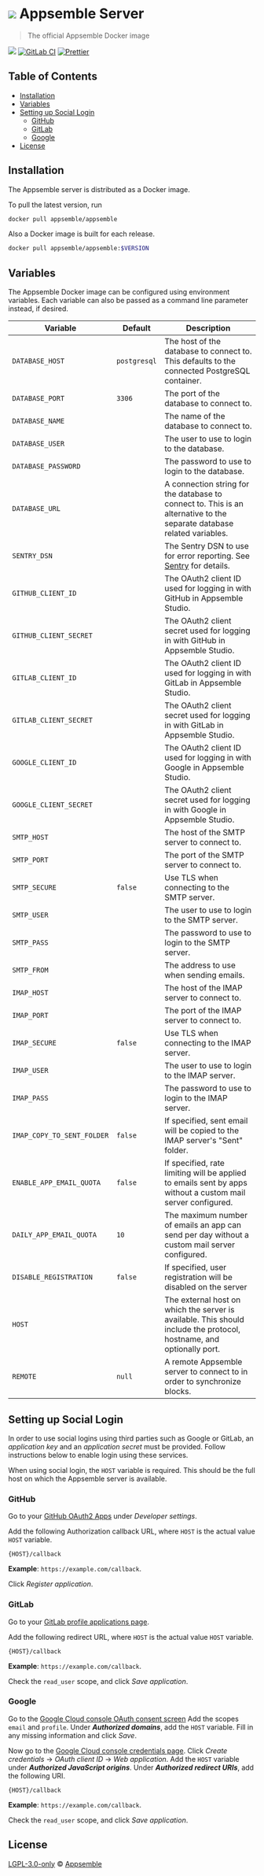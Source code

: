# ![](https://gitlab.com/appsemble/appsemble/-/raw/0.21.2/config/assets/logo.svg) Appsemble Server

> The official Appsemble Docker image

[![](https://img.shields.io/docker/v/appsemble/appsemble)](https://hub.docker.com/r/appsemble/appsemble)
[![GitLab CI](https://gitlab.com/appsemble/appsemble/badges/0.21.2/pipeline.svg)](https://gitlab.com/appsemble/appsemble/-/releases/0.21.2)
[![Prettier](https://img.shields.io/badge/code_style-prettier-ff69b4.svg)](https://prettier.io)

## Table of Contents

- [Installation](#installation)
- [Variables](#variables)
- [Setting up Social Login](#setting-up-social-login)
  - [GitHub](#github)
  - [GitLab](#gitlab)
  - [Google](#google)
- [License](#license)

## Installation

The Appsemble server is distributed as a Docker image.

To pull the latest version, run

```sh
docker pull appsemble/appsemble
```

Also a Docker image is built for each release.

```sh
docker pull appsemble/appsemble:$VERSION
```

## Variables

The Appsemble Docker image can be configured using environment variables. Each variable can also be
passed as a command line parameter instead, if desired.

| Variable                   | Default      | Description                                                                                                            |
| -------------------------- | ------------ | ---------------------------------------------------------------------------------------------------------------------- |
| `DATABASE_HOST`            | `postgresql` | The host of the database to connect to. This defaults to the connected PostgreSQL container.                           |
| `DATABASE_PORT`            | `3306`       | The port of the database to connect to.                                                                                |
| `DATABASE_NAME`            |              | The name of the database to connect to.                                                                                |
| `DATABASE_USER`            |              | The user to use to login to the database.                                                                              |
| `DATABASE_PASSWORD`        |              | The password to use to login to the database.                                                                          |
| `DATABASE_URL`             |              | A connection string for the database to connect to. This is an alternative to the separate database related variables. |
| `SENTRY_DSN`               |              | The Sentry DSN to use for error reporting. See [Sentry](https://sentry.io) for details.                                |
| `GITHUB_CLIENT_ID`         |              | The OAuth2 client ID used for logging in with GitHub in Appsemble Studio.                                              |
| `GITHUB_CLIENT_SECRET`     |              | The OAuth2 client secret used for logging in with GitHub in Appsemble Studio.                                          |
| `GITLAB_CLIENT_ID`         |              | The OAuth2 client ID used for logging in with GitLab in Appsemble Studio.                                              |
| `GITLAB_CLIENT_SECRET`     |              | The OAuth2 client secret used for logging in with GitLab in Appsemble Studio.                                          |
| `GOOGLE_CLIENT_ID`         |              | The OAuth2 client ID used for logging in with Google in Appsemble Studio.                                              |
| `GOOGLE_CLIENT_SECRET`     |              | The OAuth2 client secret used for logging in with Google in Appsemble Studio.                                          |
| `SMTP_HOST`                |              | The host of the SMTP server to connect to.                                                                             |
| `SMTP_PORT`                |              | The port of the SMTP server to connect to.                                                                             |
| `SMTP_SECURE`              | `false`      | Use TLS when connecting to the SMTP server.                                                                            |
| `SMTP_USER`                |              | The user to use to login to the SMTP server.                                                                           |
| `SMTP_PASS`                |              | The password to use to login to the SMTP server.                                                                       |
| `SMTP_FROM`                |              | The address to use when sending emails.                                                                                |
| `IMAP_HOST`                |              | The host of the IMAP server to connect to.                                                                             |
| `IMAP_PORT`                |              | The port of the IMAP server to connect to.                                                                             |
| `IMAP_SECURE`              | `false`      | Use TLS when connecting to the IMAP server.                                                                            |
| `IMAP_USER`                |              | The user to use to login to the IMAP server.                                                                           |
| `IMAP_PASS`                |              | The password to use to login to the IMAP server.                                                                       |
| `IMAP_COPY_TO_SENT_FOLDER` | `false`      | If specified, sent email will be copied to the IMAP server's "Sent" folder.                                            |
| `ENABLE_APP_EMAIL_QUOTA`   | `false`      | If specified, rate limiting will be applied to emails sent by apps without a custom mail server configured.            |
| `DAILY_APP_EMAIL_QUOTA`    | `10`         | The maximum number of emails an app can send per day without a custom mail server configured.                          |
| `DISABLE_REGISTRATION`     | `false`      | If specified, user registration will be disabled on the server                                                         |
| `HOST`                     |              | The external host on which the server is available. This should include the protocol, hostname, and optionally port.   |
| `REMOTE`                   | `null`       | A remote Appsemble server to connect to in order to synchronize blocks.                                                |

## Setting up Social Login

In order to use social logins using third parties such as Google or GitLab, an _application key_ and
an _application secret_ must be provided. Follow instructions below to enable login using these
services.

When using social login, the `HOST` variable is required. This should be the full host on which the
Appsemble server is available.

### GitHub

Go to your [GitHub OAuth2 Apps](https://github.com/settings/developers) under _Developer settings_.

Add the following Authorization callback URL, where `HOST` is the actual value `HOST` variable.

```
{HOST}/callback
```

**Example**: `https://example.com/callback`.

Click _Register application_.

### GitLab

Go to your [GitLab profile applications page](https://gitlab.com/profile/applications).

Add the following redirect URL, where `HOST` is the actual value `HOST` variable.

```
{HOST}/callback
```

**Example**: `https://example.com/callback`.

Check the `read_user` scope, and click _Save application_.

### Google

Go to the
[Google Cloud console OAuth consent screen](https://console.cloud.google.com/apis/credentials/consent)
Add the scopes `email` and `profile`. Under **_Authorized domains_**, add the `HOST` variable. Fill
in any missing information and click _Save_.

Now go to the
[Google Cloud console credentials page](https://console.cloud.google.com/apis/credentials). Click
_Create credentials_ → _OAuth client ID_ → _Web application_. Add the `HOST` variable under
**_Authorized JavaScript origins_**. Under **_Authorized redirect URIs_**, add the following URI.

```
{HOST}/callback
```

**Example**: `https://example.com/callback`.

Check the `read_user` scope, and click _Save application_.

## License

[LGPL-3.0-only](https://gitlab.com/appsemble/appsemble/-/blob/0.21.2/LICENSE.md) ©
[Appsemble](https://appsemble.com)
